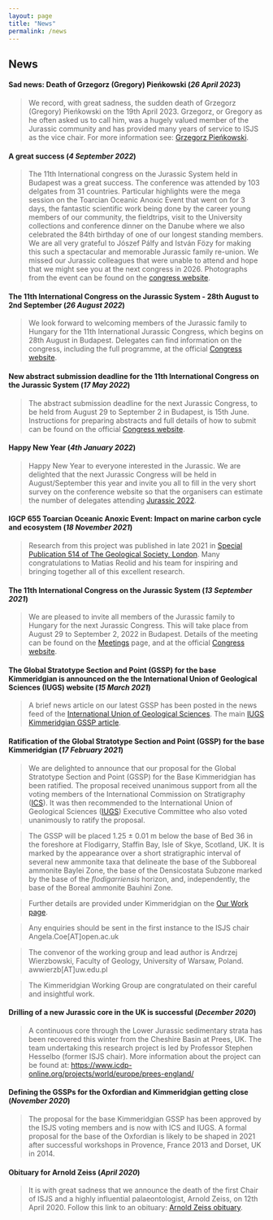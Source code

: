 ```yaml
---
layout: page
title: "News"
permalink: /news
---
```

## News

#### Sad news: Death of Grzegorz (Gregory) Pieńkowski (*26 April 2023*)
> We record, with great sadness, the sudden death of Grzegorz (Gregory) Pieńkowski on the 19th April 2023. Grzegorz, or Gregory as he often asked us to call him, was a hugely valued member of the Jurassic community and has provided many years of service to ISJS as the vice chair. For more information see: [Grzegorz Pieńkowski](pienkowski).

#### A great success (*4 September 2022*)
> The 11th International congress on the Jurassic System held in Budapest was a great success. The conference was attended by 103 delgates from 31 countries. Particular highlights were the mega session on the Toarcian Oceanic Anoxic Event that went on for 3 days, the fantastic scientific work being done by the career young members of our community, the fieldtrips, visit to the University collections and conference dinner on the Danube where we also celebrated the 84th birthday of one of our longest standing members. We are all very grateful to Jószef Pálfy and István Fözy for making this such a spectacular and memorable Jurassic family re-union. We missed our Jurassic colleagues that were unable to attend and hope that we might see you at the next congress in 2026. Photographs from the event can be found on the [congress website](https://jurassic2022.hu/). 

#### The 11th International Congress on the Jurassic System - 28th August to 2nd September (*26 August 2022*)
> We look forward to welcoming members of the Jurassic family to Hungary for the 11th International Jurassic Congress, which begins on 28th August in Budapest. Delegates can find information on the congress, including the full programme, at the official [Congress website](https://jurassic2022.hu/).

#### New abstract submission deadline for the 11th International Congress on the Jurassic System (*17 May 2022*)
> The abstract submission deadline for the next Jurassic Congress, to be held from August 29 to September 2 in Budapest, is 15th June. Instructions for preparing abstracts and full details of how to submit can be found on the official [Congress website](https://jurassic2022.hu/).

#### Happy New Year (*4th January 2022*)
>Happy New Year to everyone interested in the Jurassic. We are delighted that the next Jurassic Congress will be held in August/September this year and invite you all to fill in the very short survey on the conference website so that the organisers can estimate the number of delegates attending [Jurassic 2022](https://jurassic2022.hu/).

#### IGCP 655  Toarcian Oceanic Anoxic Event: Impact on marine carbon cycle and ecosystem (*18 November 2021*)
> Research from this project was published in late 2021 in [Special Publication 514 of The Geological Society, London](https://sp.lyellcollection.org/content/514/1). Many congratulations to Matias Reolid and his team for inspiring and bringing together all of this excellent research.

#### The 11th International Congress on the Jurassic System (*13 September 2021*)
> We are pleased to invite all members of the Jurassic family to Hungary for the next Jurassic Congress. This will take place from August 29 to September 2, 2022 in Budapest. Details of the meeting can be found on the [Meetings](/meetings) page, and at the official [Congress website](https://jurassic2022.hu/).

#### The Global Stratotype Section and Point (GSSP) for the base Kimmeridgian is announced on the the International Union of Geological Sciences (IUGS) website (*15 March 2021*)
> A brief news article on our latest GSSP has been posted in the news feed of the [International Union of Geological Sciences](https://www.iugs.org/). The main [IUGS Kimmeridgian GSSP article](https://98ca4554-1361-4fb1-a4d8-a1bb16d032e6.filesusr.com/ugd/f1fc07_08ca190c57374ef2bff5a0934205688b.pdf?index=true).

#### Ratification of the Global Stratotype Section and Point (GSSP) for the base Kimmeridgian (*17 February 2021*)
> We are delighted to announce that our proposal for the Global Stratotype Section and Point (GSSP) for the Base Kimmeridgian has been ratified. The proposal received unanimous support from all the voting members of the International Commission on Stratigraphy ([ICS](https://stratigraphy.org/)). It was then recommended to the International Union of Geological Sciences ([IUGS](https://www.iugs.org/)) Executive Committee who also voted unanimously to ratify the proposal. 

> The GSSP will be placed 1.25 ± 0.01 m below the base of Bed 36 in the foreshore at Flodigarry, Staffin Bay, Isle of Skye, Scotland, UK. It is marked by the appearance over a short stratigraphic interval of several new ammonite taxa that delineate the base of the Subboreal ammonite Baylei Zone, the base of the Densicostata Subzone marked by the base of the *flodigarriensis* horizon, and, independently, the base of the Boreal ammonite Bauhini Zone.

> Further details are provided under Kimmeridgian on the [Our Work page](/our-work).

> Any enquiries should be sent in the first instance to the ISJS chair Angela.Coe[AT]open.ac.uk

> The convenor of the working group and lead author is Andrzej Wierzbowski, Faculty of Geology, University of Warsaw, Poland. awwierzb[AT]uw.edu.pl

> The Kimmeridgian Working Group are congratulated on their careful and insightful work.

#### Drilling of a new Jurassic core in the UK is successful (*December 2020*)
> A continuous core through the Lower Jurassic sedimentary strata has been recovered this winter from the Cheshire Basin at Prees, UK. The team undertaking this research project is led by Professor Stephen Hesselbo (former ISJS chair). More information about the project can be found at: <https://www.icdp-online.org/projects/world/europe/prees-england/>

#### Defining the GSSPs for the Oxfordian and Kimmeridgian getting close (*November 2020*)
> The proposal for the base Kimmeridgian GSSP has been approved by the ISJS voting members and is now with ICS and IUGS.
A formal proposal for the base of the Oxfordian is likely to be shaped in 2021 after successful workshops in Provence, France 2013 and Dorset, UK in 2014.

#### Obituary for Arnold Zeiss (*April 2020*)
> It is with great sadness that we announce the death of the first Chair of ISJS and a highly influential palaeontologist, Arnold Zeiss, on 12th April 2020. Follow this link to an obituary: [Arnold Zeiss obituary](zeiss).
